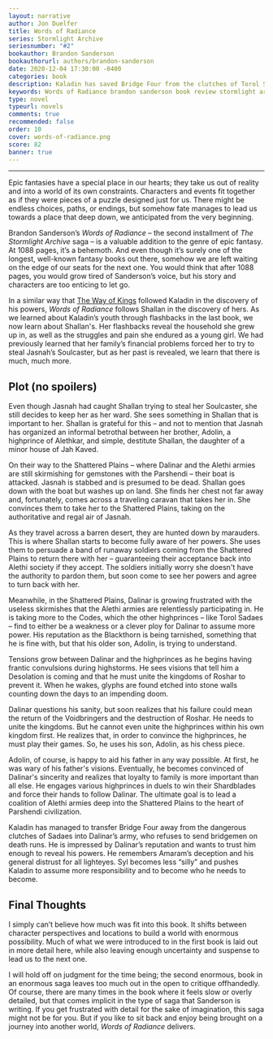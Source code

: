 ```yaml
---
layout: narrative
author: Jon Duelfer
title: Words of Radiance
series: Stormlight Archive
seriesnumber: "#2"
bookauthor: Brandon Sanderson
bookauthorurl: authors/brandon-sanderson
date: 2020-12-04 17:30:00 -0400
categories: book
description: Kaladin has saved Bridge Four from the clutches of Torol Sadaes’s bridge runs. Dalinar begins to have visions from the Almighty warning him of an impending Desolation. Shallan must make her way to the Shattered Plains while coming to terms with her past and discovering her powers.
keywords: Words of Radiance brandon sanderson book review stormlight archive
type: novel
typeurl: novels
comments: true
recommended: false
order: 10
cover: words-of-radiance.png
score: 82
banner: true
---
```

<hr/>

Epic fantasies have a special place in our hearts; they take us out of reality and into a world of its own constraints. Characters and events fit together as if they were pieces of a puzzle designed just for us. There might be endless choices, paths, or endings, but somehow fate manages to lead us towards a place that deep down, we anticipated from the very beginning.

Brandon Sanderson’s _Words of Radiance_ – the second installment of _The Stormlight Archive_ saga – is a valuable addition to the genre of epic fantasy. At 1088 pages, it’s a behemoth. And even though it’s surely one of the longest, well-known fantasy books out there, somehow we are left waiting on the edge of our seats for the next one. You would think that after 1088 pages, you would grow tired of Sanderson’s voice, but his story and characters are too enticing to let go.

In a similar way that [The Way of Kings](/texts/2020-06-12-the-way-of-kings) followed Kaladin in the discovery of his powers, _Words of Radiance_ follows Shallan in the discovery of hers. As we learned about Kaladin’s youth through flashbacks in the last book, we now learn about Shallan's. Her flashbacks reveal the household she grew up in, as well as the struggles and pain she endured as a young girl. We had previously learned that her family’s financial problems forced her to try to steal Jasnah’s Soulcaster, but as her past is revealed, we learn that there is much, much more.

<h2><strong>Plot (no spoilers)</strong></h2>
Even though Jasnah had caught Shallan trying to steal her Soulcaster, she still decides to keep her as her ward. She sees something in Shallan that is important to her. Shallan is grateful for this – and not to mention that Jasnah has organized an informal betrothal between her brother, Adolin, a highprince of Alethkar, and simple, destitute Shallan, the daughter of a minor house of Jah Kaved.

On their way to the Shattered Plains – where Dalinar and the Alethi armies are still skirmishing for gemstones with the Parshendi – their boat is attacked. Jasnah is stabbed and is presumed to be dead. Shallan goes down with the boat but washes up on land. She finds her chest not far away and, fortunately, comes across a traveling caravan that takes her in. She convinces them to take her to the Shattered Plains, taking on the authoritative and regal air of Jasnah.

As they travel across a barren desert, they are hunted down by marauders. This is where Shallan starts to become fully aware of her powers. She uses them to persuade a band of runaway soldiers coming from the Shattered Plains to return there with her – guaranteeing their acceptance back into Alethi society if they accept. The soldiers initially worry she doesn't have the authority to pardon them, but soon come to see her powers and agree to turn back with her.

Meanwhile, in the Shattered Plains, Dalinar is growing frustrated with the useless skirmishes that the Alethi armies are relentlessly participating in. He is taking more to the Codes, which the other highprinces – like Torol Sadaes – find to either be a weakness or a clever ploy for Dalinar to assume more power. His reputation as the Blackthorn is being tarnished, something that he is fine with, but that his older son, Adolin, is trying to understand.

Tensions grow between Dalinar and the highprinces as he begins having frantic convulsions during highstorms. He sees visions that tell him a Desolation is coming and that he must unite the kingdoms of Roshar to prevent it. When he wakes, glyphs are found etched into stone walls counting down the days to an impending doom.

Dalinar questions his sanity, but soon realizes that his failure could mean the return of the Voidbringers and the destruction of Roshar. He needs to unite the kingdoms. But he cannot even unite the highprinces within his own kingdom first. He realizes that, in order to convince the highprinces, he must play their games. So, he uses his son, Adolin, as his chess piece.

Adolin, of course, is happy to aid his father in any way possible. At first, he was wary of his father's visions. Eventually, he becomes convinced of Dalinar's sincerity and realizes that loyalty to family is more important than all else. He engages various highprinces in duels to win their Shardblades and force their hands to follow Dalinar. The ultimate goal is to lead a coalition of Alethi armies deep into the Shattered Plains to the heart of Parshendi civilization.

Kaladin has managed to transfer Bridge Four away from the dangerous clutches of Sadaes into Dalinar’s army, who refuses to send bridgemen on death runs. He is impressed by Dalinar’s reputation and wants to trust him enough to reveal his powers. He remembers Amaram’s deception and his general distrust for all lighteyes. Syl becomes less “silly” and pushes Kaladin to assume more responsibility and to become who he needs to become.

<h2><strong>Final Thoughts</strong></h2>
I simply can’t believe how much was fit into this book. It shifts between character perspectives and locations to build a world with enormous possibility. Much of what we were introduced to in the first book is laid out in more detail here, while also leaving enough uncertainty and suspense to lead us to the next one.

I will hold off on judgment for the time being; the second enormous, book in an enormous saga leaves too much out in the open to critique offhandedly. Of course, there are many times in the book where it feels slow or overly detailed, but that comes implicit in the type of saga that Sanderson is writing. If you get frustrated with detail for the sake of imagination, this saga might not be for you. But if you like to sit back and enjoy being brought on a journey into another world, _Words of Radiance_ delivers.